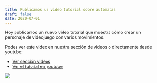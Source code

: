 ```yaml
---
title: Publicamos un video tutorial sobre autómatas
draft: false
date: 2020-07-01
---
```


Hoy publicamos un nuevo video tutorial que muestra
cómo crear un personaje de videojuego con varios
movimientos.

Podes ver este video en nuestra sección de videos
o directamente desde youtube:

- [Ver sección videos](/videos)
- [Ver el tutorial en youtube](https://www.youtube.com/watch?v=yCh0zN6UGvE)

![](/noticias/video-automatas.jpg)
